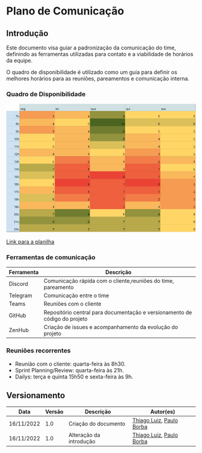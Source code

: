 #	Plano de Comunicação

##	Introdução
Este documento visa guiar a padronização da comunicação do time, definindo as ferramentas utilizadas para contato e a viabilidade de horários da equipe.

O quadro de disponibilidade é utilizado como um guia para definir os melhores horários para as reuniões, pareamentos e comunicação interna.

###	Quadro de Disponibilidade

![quadro_disponibilidade](../assets/quadro_disponibilidade_1.png)

[Link para a planilha](https://docs.google.com/spreadsheets/d/1CI98JZXCWqoH4d-ycIWcolLLr6fknudG5CTV184qsi0/edit?usp=sharing)

### Ferramentas de comunicação

| Ferramenta | Descrição |
| ---------- | --------- |
| Discord    | Comunicação rápida com o cliente,reuniões do time, pareamento |
| Telegram   | Comunicação entre o time |
| Teams      | Reuniões com o cliente |
| GitHub     | Repositório central para documentação e versionamento de código do projeto |
| ZenHub     | Criação de issues e acompanhamento da evolução do projeto |


###	Reuniões recorrentes

- Reunião com o cliente: quarta-feira às 8h30.
- Sprint Planning/Review: quarta-feira às 21h.
- Dailys: terça e quinta 15h50 e sexta-feira às 9h.
## Versionamento

| Data | Versão | Descrição | Autor(es) |
|------|------|------|------|
|16/11/2022|1.0| Criação do documento |[Thiago Luiz](https://github.com/thiagolsg), [Paulo Borba](https://github.com/paulohborba)
|16/11/2022|1.0| Alteração da introdução |[Thiago Luiz](https://github.com/thiagolsg), [Paulo Borba](https://github.com/paulohborba)